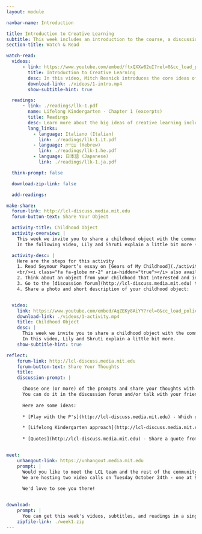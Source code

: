 ```yaml
---
layout: module

navbar-name: Introduction

title: Introduction to Creative Learning
subtitle: This week includes an introduction to the course, a discussion of the Lifelong Kindergarten approach, and an opportunity to share a childhood object
section-title: Watch & Read

watch-read:
  videos:
      - link: https://www.youtube.com/embed/ftxQXXw82uI?rel=0&cc_load_policy=1
        title: Introduction to Creative Learning
        desc: In this video, Mitch Resnick introduces the core ideas of creative learning and how those ideas are inspired by the way children learn in kindergarten.
        download-link: ./videos/1-intro.mp4
        show-subtitle-hint: true

  readings:
      - link: ./readings/llk-1.pdf
        name: Lifelong Kindergarten - Chapter 1 (excerpts)
        title: Readings
        desc: Learn more about the big ideas of creative learning including the four P's and the creative learning spiral.
        lang_links:
          - language: Italiano (Italian)
            link: ./readings/llk-1.it.pdf
          - language: עברית (Hebrew)
            link: ./readings/llk-1.he.pdf
          - language: 日本語 (Japanese)
            link: ./readings/llk-1.ja.pdf

  think-prompt: false

  download-zip-link: false

  add-readings:

make-share:
  forum-link: http://lcl-discuss.media.mit.edu
  forum-button-text: Share Your Object

  activity-title: Childhood Object
  activity-overview: |
    This week we invite you to share a childhood object with the community.
    In the following video, Lily and Shruti explain a little bit more (subtitles available in multiple languages)

  activity-desc: |
    Here are the steps for this activity
    1. Read Seymour Papert’s essay on [Gears of My Childhood](./activity/week1/gears.pdf) 
    <br/><i class="fa fa-globe mr-2" aria-hidden="true"></i> also available in [Italiano (Italian)](./activity/week1/gears.it.pdf), [日本語 (Japanese)](./activity/week1/gears.ja.pdf), [Português (Portuguese)](./activity/week1/gears.pt.pdf), [Español (Spanish)](./activity/week1/gears.es.pdf)
    2. Think about an object from your childhood that interested and influenced you
    3. Go to the [discussion forum](http://lcl-discuss.media.mit.edu) to see other people's objects
    4. Share a photo and short description of your childhood object:


  video:
    link: https://www.youtube.com/embed/AqZEKy8AiYY?rel=0&cc_load_policy=1
    download-link: ./videos/1-activity.mp4
    title: Childhood Object
    desc: |
      This week we invite you to share a childhood object with the community.
      In this video, Lily and Shruti explain a little bit more.
    show-subtitle-hint: true

reflect:
    forum-link: http://lcl-discuss.media.mit.edu
    forum-button-text: Share Your Thoughts
    title:
    discussion-prompt: |

      Choose one (or more) of the prompts and share your thoughts with others. 
      You can do it in the discussion forum and/or talk with your friends and colleagues in person if you are hosting a local meet-up.
      
      Here are some ideas:
      
      * [Play with the P's](http://lcl-discuss.media.mit.edu) - Which one is your favorite P and why? (Don't take this questions too seriously, we know all of them are important!)

      * [Lifelong Kindergarten approach](http://lcl-discuss.media.mit.edu) - Imagine if your learning environment was more similar to a kindergarten. What would be exciting? What would you be worried about?
      
      * [Quotes](http://lcl-discuss.media.mit.edu) - Share a quote from one of this week's readings (or video) that particularly resonated with you. Why did you choose it?


meet:
    unhangout-link: https://unhangout.media.mit.edu
    prompt: |
      Would you like to meet the LCL team and the rest of the community?
      We are hosting two video calls on Tuesday October 24th - one at 9am EST and another one at 4pm EST.
      
      We'd love to see you there!


download:
    prompt: |
      You can get this week's videos, subtitles, and readings in a single zip file for offline use.
    zipfile-link: ./week1.zip
---
```

